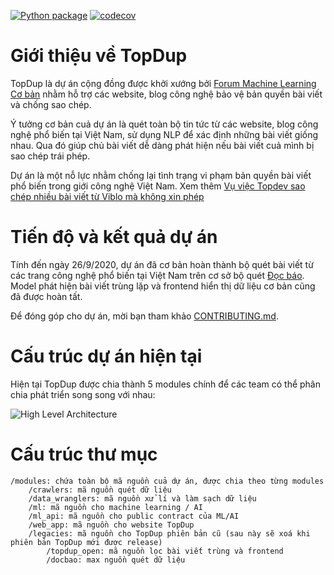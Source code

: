 [![Python package](https://github.com/tiepvupsu/tabml/actions/workflows/python-package.yml/badge.svg)](https://github.com/tiepvupsu/tabml/actions/workflows/python-package.yml)
[![codecov](https://codecov.io/gh/forummlcb/topdup/branch/master/graph/badge.svg?token=L2YB9WMBXH)](https://codecov.io/gh/forummlcb/topdup)


# Giới thiệu về TopDup
TopDup là dự án cộng đồng được khởi xướng bởi [Forum Machine Learning Cơ bản](https://www.facebook.com/groups/machinelearningcoban) nhằm hỗ trợ các website, blog công nghệ bảo vệ bản quyền bài viết và chống sao chép.

Ý tưởng cơ bản cuả dự án là quét toàn bộ tin tức từ các website, blog công nghệ phổ biến tại Việt Nam, sử dụng NLP để xác định những bài viết giống nhau. Qua đó giúp chủ bài viết dễ dàng phát hiện nếu bài viết cuả mình bị sao chép trái phép.

Dự án là một nỗ lực nhằm chống lại tình trạng vi phạm bản quyền bài viết phổ biến trong giới công nghệ Việt Nam. Xem thêm [Vụ việc Topdev sao chép nhiều bài viết từ Viblo mà không xin phép](https://www.facebook.com/groups/machinelearningcoban/permalink/1036374896819917)

# Tiến độ và kết quả dự án
Tính đến ngày 26/9/2020, dự án đã cơ bản hoàn thành bộ quét bài viết từ các trang công nghệ phổ biến tại Việt Nam trên cơ sở bộ quét [Đọc báo](https://github.com/hailoc12/docbao). Model phát hiện bài viết trùng lặp và frontend hiển thị dữ liệu cơ bản cũng đã được hoàn tất.

Để đóng góp cho dự án, mời bạn tham khảo [CONTRIBUTING.md](../docs/CONTRIBUTING.md).

# Cấu trúc dự án hiện tại
Hiện tại TopDup được chia thành 5 modules chính để các team có thể phân chia phát triển song song với nhau:

![High Level Architecture](docs/topdup_highlevel.png)

# Cấu trúc thư mục
~~~
/modules: chứa toàn bộ mã nguồn cuả dự án, được chia theo từng modules
    /crawlers: mã nguồn quét dữ liệu
    /data_wranglers: mã nguồn xử lí và làm sạch dữ liệu
    /ml: mã nguồn cho machine learning / AI
    /ml_api: mã nguồn cho public contract của ML/AI
    /web_app: mã nguồn cho website TopDup
    /legacies: mã nguồn cho TopDup phiên bản cũ (sau này sẽ xoá khi phiên bản TopDup mới được release)
        /topdup_open: mã nguồn lọc bài viết trùng và frontend
        /docbao: max nguồn quét dữ liệu
~~~
